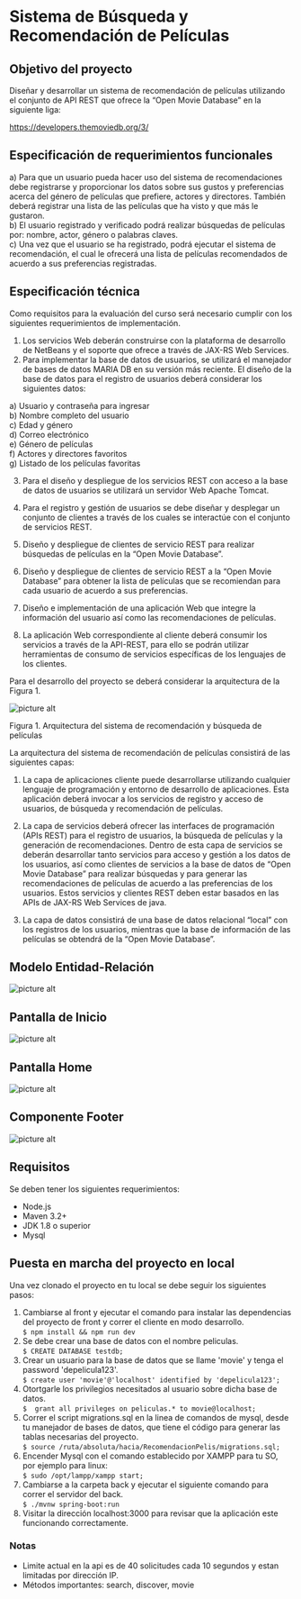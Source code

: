 # Sistema de Búsqueda y Recomendación de Películas
## Objetivo del proyecto

Diseñar y desarrollar un sistema de recomendación de películas utilizando el conjunto de
API REST que ofrece la “Open Movie Database” en la siguiente liga:

https://developers.themoviedb.org/3/ <br />

## Especificación de requerimientos funcionales

a) Para que un usuario pueda hacer uso del sistema de recomendaciones debe
registrarse y proporcionar los datos sobre sus gustos y preferencias acerca del
género de películas que prefiere, actores y directores. También deberá registrar
una lista de las películas que ha visto y que más le gustaron.<br/>
b) El usuario registrado y verificado podrá realizar búsquedas de películas por:
nombre, actor, género o palabras claves.<br/>
c) Una vez que el usuario se ha registrado, podrá ejecutar el sistema de
recomendación, el cual le ofrecerá una lista de películas recomendados de
acuerdo a sus preferencias registradas.<br/>

## Especificación técnica

Como requisitos para la evaluación del curso será necesario cumplir con los siguientes
requerimientos de implementación.

1. Los servicios Web deberán construirse con la plataforma de desarrollo de NetBeans y
el soporte que ofrece a través de JAX-RS Web Services.
2. Para implementar la base de datos de usuarios, se utilizará el manejador de bases de
datos MARIA DB en su versión más reciente. El diseño de la base de datos para el
registro de usuarios deberá considerar los siguientes datos:

a) Usuario y contraseña para ingresar<br/>
b) Nombre completo del usuario<br/>
c) Edad y género<br/>
d) Correo electrónico<br/>
e) Género de películas<br/>
f) Actores y directores favoritos<br/>
g) Listado de los películas favoritas<br/>

3. Para el diseño y despliegue de los servicios REST con acceso a la base de datos de
usuarios se utilizará un servidor Web Apache Tomcat.
4. Para el registro y gestión de usuarios se debe diseñar y desplegar un conjunto de
clientes a través de los cuales se interactúe con el conjunto de servicios REST.
5. Diseño y despliegue de clientes de servicio REST para realizar búsquedas de
películas en la “Open Movie Database”.
6. Diseño y despliegue de clientes de servicio REST a la “Open Movie Database” para
obtener la lista de películas que se recomiendan para cada usuario de acuerdo a sus
preferencias.

7. Diseño e implementación de una aplicación Web que integre la información del
usuario así como las recomendaciones de películas.
8. La aplicación Web correspondiente al cliente deberá consumir los servicios a través de
la API-REST, para ello se podrán utilizar herramientas de consumo de servicios
específicas de los lenguajes de los clientes.

Para el desarrollo del proyecto se deberá considerar la arquitectura de la Figura 1.

![picture alt](https://github.com/JoseAP89/RecomendacionPelis/blob/main/img/arqui_proj.png "diagrama")

Figura 1. Arquitectura del sistema de recomendación y búsqueda de películas

La arquitectura del sistema de recomendación de películas consistirá de las siguientes
capas:

1. La capa de aplicaciones cliente puede desarrollarse utilizando cualquier lenguaje
de programación y entorno de desarrollo de aplicaciones. Esta aplicación deberá
invocar a los servicios de registro y acceso de usuarios, de búsqueda y
recomendación de películas.

2. La capa de servicios deberá ofrecer las interfaces de programación (APIs REST)
para el registro de usuarios, la búsqueda de películas y la generación de
recomendaciones. Dentro de esta capa de servicios se deberán desarrollar tanto
servicios para acceso y gestión a los datos de los usuarios, así como clientes de
servicios a la base de datos de “Open Movie Database” para realizar búsquedas y
para generar las recomendaciones de películas de acuerdo a las preferencias de
los usuarios. Estos servicios y clientes REST deben estar basados en las APIs de
JAX-RS Web Services de java.

3. La capa de datos consistirá de una base de datos relacional “local” con los
registros de los usuarios, mientras que la base de información de las películas se
obtendrá de la “Open Movie Database”.

## Modelo Entidad-Relación

![picture alt](https://github.com/JoseAP89/RecomendacionPelis/blob/main/docs/Modelo_ER.png "ER")

## Pantalla de Inicio

![picture alt](https://github.com/JoseAP89/RecomendacionPelis/blob/main/img/pantalla_inicio.png "inicio")

## Pantalla Home

![picture alt](https://github.com/JoseAP89/RecomendacionPelis/blob/main/img/pantalla_home.png "home")

## Componente Footer

![picture alt](https://github.com/JoseAP89/RecomendacionPelis/blob/main/img/pantalla_footer.png "footer")

## Requisitos
Se deben tener los siguientes requerimientos:
* Node.js
* Maven 3.2+
* JDK 1.8 o superior
* Mysql

## Puesta en marcha del proyecto en local

Una vez clonado el proyecto en tu local se debe seguir los siguientes pasos:
1. Cambiarse al front y ejecutar el comando para instalar las dependencias del proyecto de front y correr el cliente en modo desarrollo.<br/>
  `$ npm install && npm run dev`
2. Se debe crear una base de datos con el nombre peliculas.<br/>
  `$ CREATE DATABASE testdb;`
3. Crear un usuario para la base de datos que se llame 'movie' y tenga el password 'depelicula123'.<br/>
  `$ create user 'movie'@'localhost' identified by 'depelicula123';`
4. Otortgarle los privilegios necesitados al usuario sobre dicha base de datos.<br/>
  `$  grant all privileges on peliculas.* to movie@localhost;` 
5. Correr el script migrations.sql en la linea de comandos de mysql, desde tu manejador de bases de datos, que tiene el código para generar las tablas necesarias del proyecto.<br/>
  `$ source /ruta/absoluta/hacia/RecomendacionPelis/migrations.sql;`
6. Encender Mysql con el comando establecido por XAMPP para tu SO, por ejemplo para linux:<br />
  `$ sudo /opt/lampp/xampp start;`
7. Cambiarse a la carpeta back y ejecutar el siguiente comando para correr el servidor del back.<br/>
  `$ ./mvnw spring-boot:run `
8. Visitar la dirección localhost:3000 para revisar que la aplicación este funcionando correctamente.<br/>

### Notas

* Limite actual en la api es de 40 solicitudes cada 10 segundos y estan limitadas por dirección IP.
* Métodos importantes: search, discover, movie
